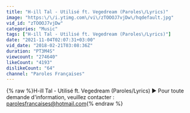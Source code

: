```yaml
---
title: "H-ill Tal - Utilisé ft. Vegedream (Paroles\/Lyrics)"
image: "https:\/\/i.ytimg.com\/vi\/zTOOOJ7vjDw\/hqdefault.jpg"
vid_id: "zTOOOJ7vjDw"
categories: "Music"
tags: ["H-ill Tal - Utilisé ft. Vegedream (Paroles\/Lyrics)"]
date: "2021-11-04T02:07:31+03:00"
vid_date: "2018-02-21T03:08:36Z"
duration: "PT3M4S"
viewcount: "274640"
likeCount: "4193"
dislikeCount: "64"
channel: "Paroles Françaises"
---
```

{% raw %}H-ill Tal - Utilisé ft. Vegedream (Paroles/Lyrics)  ► Pour toute demande d'information, veuillez contacter : parolesfrancaises@hotmail.com{% endraw %}
